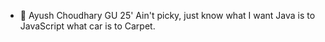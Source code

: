 - 👋
  Ayush Choudhary
  GU 25'
  Ain't picky, just know what I want
  Java is to JavaScript what car is to Carpet.

<!---
AyushChd229/AyushChd229 is a ✨ special ✨ repository because its `README.md` (this file) appears on your GitHub profile.
You can click the Preview link to take a look at your changes.
--->
